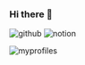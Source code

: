 ### Hi there 👋

![github](https://img.shields.io/badge/GitHub-100000?style=for-the-badge&logo=github&logoColor=white) ![notion](https://img.shields.io/badge/Notion-000000?style=for-the-badge&logo=notion&logoColor=white)

![myprofiles](https://github-readme-stats.vercel.app/api?username=wdh970616&theme=black-white)
